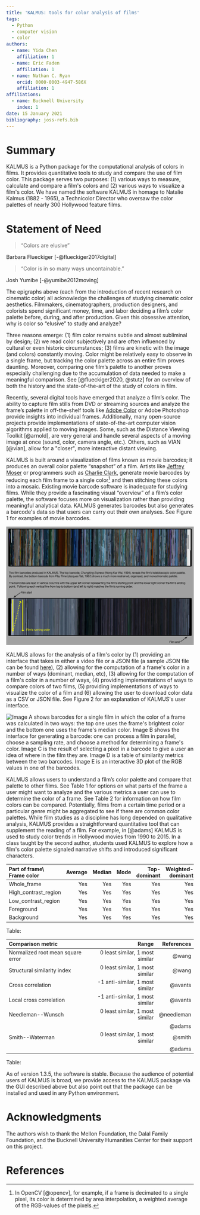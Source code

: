 ```yaml
---
title: 'KALMUS: tools for color analysis of films'
tags:
  - Python
  - computer vision
  - color
authors:
  - name: Yida Chen
    affiliation: 1 
  - name: Eric Faden
    affiliation: 1
  - name: Nathan C. Ryan
    orcid: 0000-0003-4947-586X
    affiliation: 1
affiliations:
  - name: Bucknell University
    index: 1
date: 15 January 2021
bibliography: joss-refs.bib
---
```



# Summary

KALMUS is a Python package for the computational analysis of colors in films. It provides quantitative tools to study and compare the use of film color.  This package serves two purposes:  (1) various ways to measure, calculate and compare a film's colors and (2) various ways to visualize a film's color.  We have named the software KALMUS in homage to Natalie Kalmus (1882 - 1965), a Technicolor Director who oversaw the color palettes of nearly 300 Hollywood feature films.


# Statement of Need

>“Colors are elusive”

Barbara Flueckiger [-@flueckiger2017digital]

>“Color is in so many ways uncontainable.”

Josh Yumibe [-@yumibe2012moving]


The epigraphs above (each from the introduction of recent research on cinematic color) all acknowledge the challenges of studying cinematic color aesthetics.  Filmmakers, cinematographers, production designers, and colorists spend significant money, time, and labor deciding a film’s color palette before, during, and after production.  Given this obsessive attention, why is color so “elusive” to study and analyze?  

Three reasons emerge: (1) film color remains subtle and almost subliminal by design; (2) we read color subjectively and are often influenced by cultural or even historic circumstances; (3) films are kinetic with the image (and colors) constantly moving.  Color might be relatively easy to observe in a single frame, but tracking the color palette across an entire film proves daunting.  Moreover, comparing one film’s palette to another proves especially challenging due to the accumulation of data needed to make a meaningful comparison.  See [@flueckiger2020, @stutz] for an overview of both the history and the state-of-the-art of the study of colors in film.

Recently, several digital tools have emerged that analyze a film’s color.  The ability to capture film stills from DVD or streaming sources and analyze the frame’s palette in off-the-shelf tools like [Adobe Color](http://color.adobe.com) or Adobe Photoshop provide insights into individual frames.  Additionally, many open-source projects provide implementations of state-of-the-art computer vision algorithms applied to moving images.  Some, such as the Distance Viewing Toolkit [@arnold], are very general and handle several aspects of a moving image at once (sound, color, camera angle, etc.).  Others, such as VIAN [@vian], allow for a "closer", more interactive distant viewing.  

KALMUS is built around a visualization of films known as movie barcodes; it produces an overall color palette “snapshot” of a film.  Artists like [Jeffrey Moser](http://www.jeffreymoser.com/) or programmers such as [Charlie Clark](https://thecolorsofmotion.com/about), generate movie barcodes by reducing each film frame to a single color[^1] and then stitching these colors into a mosaic.  Existing movie barcode software is inadequate for studying films.  While they provide a fascinating visual “overview” of a film’s color palette, the software focuses more on visualization rather than providing meaningful analytical data.  KALMUS generates barcodes but also generates a barcode's data so that users can carry out their own analyses.  See Figure 1 for examples of movie barcodes.  

![The KALMUS interface.](images-joss/kalmus_figure1_1.jpg)

[^1]: In OpenCV [@opencv], for example, if a frame is decimated to a single pixel, its color is determined by area interpolation, a weighted average of the RGB-values of the pixels.

KALMUS allows for the analysis of a film's color by (1) providing an interface that takes in either a video file or a JSON file (a sample JSON file can be found [here](https://github.com/KALMUS-Color-Toolkit/KALMUS/blob/master/kalmus/data/mission_impossible_Bright_Whole_frame_Color.json)), (2) allowing for the computation of a frame's color in a number of ways (dominant, median, etc), (3) allowing for the computation of a film's color in a number of ways, (4) providing implementations of ways to compare colors of two films, (5) providing implementations of ways to visualize the color of a film and (6) allowing the user to download color data as a CSV or JSON file.  See Figure 2 for an explanation of KALMUS's user interface.

![Image A shows barcodes for a single film in which the color of a frame was calculated in two ways:  the top one uses the frame's brightest color and the bottom one uses the frame's median color.  Image B shows the interface for generating a barcode: one can process a film in parallel, choose a sampling rate, and choose a method for determining a frame's color.  Image C is the result of selecting a pixel in a barcode to give a user an idea of where in the film they are.  Image D is a table of similarity metrics between the two barcodes.  Image E is an interactive 3D plot of the RGB values in one of the barcodes.](images-joss/kalmus-interface.jpg)



KALMUS allows users to understand a film’s color palette and compare that palette to other films.  See Table 1 for options on what parts of the frame a user might want to analyze and the various metrics a user can use to determine the color of a frame.  See Table 2 for information on how film colors can be compared.  Potentially, films from a certain time period or a particular genre might be aggregated to see if there are common color palettes.  While film studies as a discipline has long depended on qualitative analysis, KALMUS provides a straightforward quantitative tool that can supplement the reading of a film.  For example, in [@adams] KALMUS is used to study color trends in Hollywood movies from 1990 to 2015.  In a class taught by the second author, students used KALMUS to explore how a film's color palette signaled narrative shifts and introduced significant characters.


| Part of frame\ Frame color 	| Average	 | Median	| Mode	| Top-dominant	| Weighted-dominant	| Brightest	Bright |
| :---------------- | ----: | --------: | --------: | --------: | --------: | --------: |
| Whole_frame	| Yes | Yes | Yes | Yes | Yes | Yes |
| High_contrast_region	| Yes | Yes | Yes | Yes | Yes | No |
| Low_contrast_region	| Yes | Yes | Yes | Yes | Yes | No |
| Foreground	| Yes | Yes | Yes | Yes | Yes | No |
| Background	| Yes | Yes | Yes | Yes | Yes | No |

Table: 


| Comparison metric | Range | References |
| :---------------- | ----: | --------: |
| Normalized root mean square error | 0 least similar, 1 most similar | @wang  |
| Structural similarity index | 0 least similar, 1 most similar | @wang |
| Cross correlation | -1 anti-similar, 1 most similar | @avants|
| Local cross correlation | -1 anti-similar, 1 most similar | @avants |
| Needleman--Wunsch | 0 least similar, 1 most similar | @needleman |
|                   |                                 | @adams |
| Smith--Waterman | 0 least similar, 1 most similar | @smith |
|                 |                                 | @adams |

Table: 


As of version 1.3.5, the software is stable.  Because the audience of potential users of KALMUS is broad, we provide access to the KALMUS package via the GUI described above but also point out that the package can be installed and used in any Python environment.

# Acknowledgments
The authors wish to thank the Mellon Foundation, the Dalal Family Foundation, and the Bucknell University Humanities Center for their support on this project.


# References

